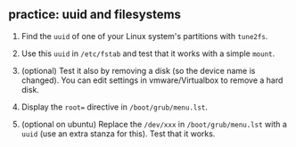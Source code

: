 ## practice: uuid and filesystems

1. Find the `uuid` of one of your Linux system's partitions with `tune2fs`.

2. Use this `uuid` in `/etc/fstab` and test that it works with a simple `mount`.

3. (optional) Test it also by removing a disk (so the device name is changed). You can edit settings in vmware/Virtualbox to remove a hard disk.

4. Display the `root=` directive in `/boot/grub/menu.lst`.

5. (optional on ubuntu) Replace the `/dev/xxx` in `/boot/grub/menu.lst` with a `uuid` (use an extra stanza for this). Test that it works.

